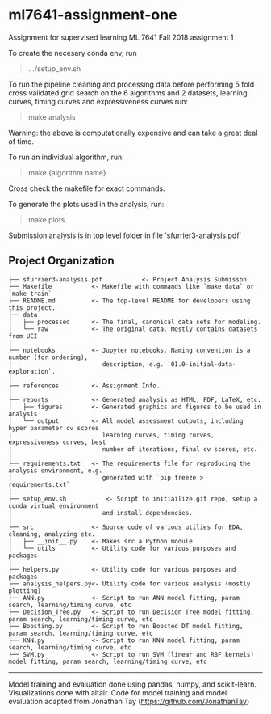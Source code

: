 ml7641-assignment-one
==============================

Assignment for supervised learning ML 7641 Fall 2018 assignment 1

To create the necesary conda env, run 

> . ./setup_env.sh

To run the pipeline cleaning and processing data before performing 5 
fold cross validated grid search on the 6 algorithms and 2 datasets,
learning curves, timing curves and expressiveness curves run:

> make analysis

Warning: the above is computationally expensive and can take a great deal
of time. 

To run an individual algorithm, run:

> make {algorithm name}

Cross check the makefile for exact commands. 

To generate the plots used in the analysis, run:

> make plots

Submission analysis is in top level folder in file 'sfurrier3-analysis.pdf'

Project Organization
------------

    ├── sfurrier3-analysis.pdf           <- Project Analysis Submisson
    ├── Makefile           <- Makefile with commands like `make data` or `make train`
    ├── README.md          <- The top-level README for developers using this project.
    ├── data
    │   ├── processed      <- The final, canonical data sets for modeling.
    │   └── raw            <- The original data. Mostly contains datasets from UCI
    │
    ├── notebooks          <- Jupyter notebooks. Naming convention is a number (for ordering),
    │                         description, e.g. `01.0-initial-data-exploration`.
    │
    ├── references         <- Assignment Info.
    │
    ├── reports            <- Generated analysis as HTML, PDF, LaTeX, etc.
    │   ├── figures        <- Generated graphics and figures to be used in analysis
    │   └── output         <- All model assessment outputs, including hyper parameter cv scores
    |                         learning curves, timing curves, expressiveness curves, best 
    |                         number of iterations, final cv scores, etc.
    │
    ├── requirements.txt   <- The requirements file for reproducing the analysis environment, e.g.
    │                         generated with `pip freeze > requirements.txt`
	|
    ├── setup_env.sh           <- Script to initiailize git repo, setup a conda virtual environment  
    │                         and install dependencies.
    │
    ├── src                <- Source code of various utilies for EDA, cleaning, analyzing etc. 
    │   ├── __init__.py    <- Makes src a Python module
    │   └── utils          <- Utility code for various purposes and packages
    │                 
    ├── helpers.py         <- Utility code for various purposes and packages
    ├── analysis_helpers.py<- Utility code for various analysis (mostly plotting)
    ├── ANN.py             <- Script to run ANN model fitting, param search, learning/timing curve, etc
    ├── Decision_Tree.py   <- Script to run Decision Tree model fitting, param search, learning/timing curve, etc
    ├── Boosting.py        <- Script to run Boosted DT model fitting, param search, learning/timing curve, etc
    ├── KNN.py             <- Script to run KNN model fitting, param search, learning/timing curve, etc
    ├── SVM.py             <- Script to run SVM (linear and RBF kernels) model fitting, param search, learning/timing curve, etc



--------
Model training and evaluation done using pandas, numpy, and scikit-learn.
Visualizations done with altair. 
Code for model training and model evaluation adapted from Jonathan Tay (https://github.com/JonathanTay) 

